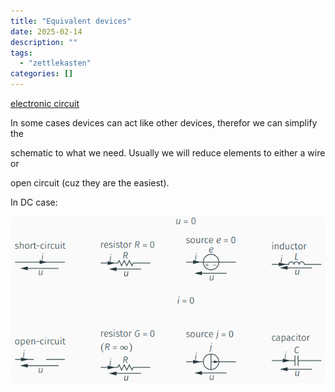 ```yaml
---
title: "Equivalent devices"
date: 2025-02-14
description: ""
tags: 
  - "zettlekasten"
categories: []
---
```


[electronic circuit](electronic%20circuit)

In some cases devices can act like other devices, therefor we can simplify the

schematic to what we need. Usually we will reduce elements to either a wire or

open circuit (cuz they are the easiest).

In DC case:

![Pasted image 20221028105652](attachments/Pasted%20image%2020221028105652.png)
